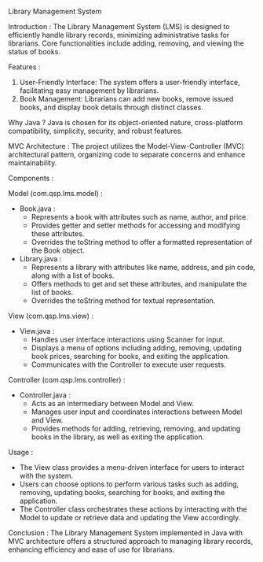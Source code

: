 Library Management System

Introduction :
The Library Management System (LMS) is designed to efficiently handle library records, minimizing administrative tasks for librarians. Core functionalities include adding, removing, and viewing the status of books.

Features :
1. User-Friendly Interface: The system offers a user-friendly interface, facilitating easy management by librarians.
2. Book Management: Librarians can add new books, remove issued books, and display book details through distinct classes.

Why Java ?
Java is chosen for its object-oriented nature, cross-platform compatibility, simplicity, security, and robust features.

MVC Architecture :
The project utilizes the Model-View-Controller (MVC) architectural pattern, organizing code to separate concerns and enhance maintainability.

Components :

Model (com.qsp.lms.model) :
- Book.java :
  - Represents a book with attributes such as name, author, and price.
  - Provides getter and setter methods for accessing and modifying these attributes.
  - Overrides the toString method to offer a formatted representation of the Book object.
- Library.java :
  - Represents a library with attributes like name, address, and pin code, along with a list of books.
  - Offers methods to get and set these attributes, and manipulate the list of books.
  - Overrides the toString method for textual representation.

View (com.qsp.lms.view) :
- View.java :
  - Handles user interface interactions using Scanner for input.
  - Displays a menu of options including adding, removing, updating book prices, searching for books, and exiting the application.
  - Communicates with the Controller to execute user requests.

Controller (com.qsp.lms.controller) :
- Controller.java :
  - Acts as an intermediary between Model and View.
  - Manages user input and coordinates interactions between Model and View.
  - Provides methods for adding, retrieving, removing, and updating books in the library, as well as exiting the application.

Usage :
- The View class provides a menu-driven interface for users to interact with the system.
- Users can choose options to perform various tasks such as adding, removing, updating books, searching for books, and exiting the application.
- The Controller class orchestrates these actions by interacting with the Model to update or retrieve data and updating the View accordingly.

Conclusion :
The Library Management System implemented in Java with MVC architecture offers a structured approach to managing library records, enhancing efficiency and ease of use for librarians.
